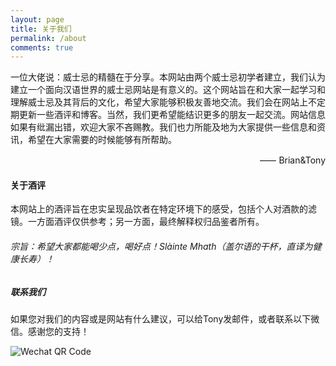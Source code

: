 ```yaml
---
layout: page
title: 关于我们
permalink: /about
comments: true
---
```


<div class="row justify-content-between">
<div class="col-md-8 pr-5">

<p>一位大佬说：威士忌的精髓在于分享。本网站由两个威士忌初学者建立，我们认为建立一个面向汉语世界的威士忌网站是有意义的。这个网站旨在和大家一起学习和理解威士忌及其背后的文化，希望大家能够积极友善地交流。我们会在网站上不定期更新一些酒评和博客。当然，我们更希望能结识更多的朋友一起交流。网站信息如果有纰漏出错，欢迎大家不吝赐教。我们也力所能及地为大家提供一些信息和资讯，希望在大家需要的时候能够有所帮助。</p>
<p align="right"> ⸺ Brian&Tony </p>

<h4>关于酒评</h4>

<p>本网站上的酒评旨在忠实呈现品饮者在特定环境下的感受，包括个人对酒款的滤镜。一方面酒评仅供参考；另一方面，最终解释权归品鉴者所有。</p>

<h6>宗旨：希望大家都能喝少点，喝好点！Slàinte Mhath（盖尔语的干杯，直译为健康长寿）！</h6>

</div>

<div class="col-md-4">

<div class="sticky-top sticky-top-80">
<h5>联系我们</h5>

<p>如果您对我们的内容或是网站有什么建议，可以给Tony发邮件，或者联系以下微信。感谢您的支持！</p>
<p class="mb-5"><img class="shadow-lg" src="{{site.baseurl}}/assets/images/contact.jpg" alt="Wechat QR Code" /></p>


</div>
</div>
</div>

